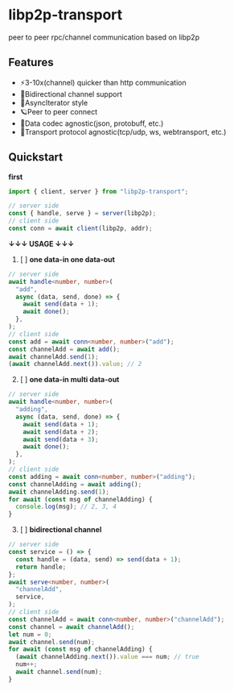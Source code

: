 # libp2p-transport

peer to peer rpc/channel communication based on libp2p

## Features

- ⚡3-10x(channel) quicker than http communication
- 🤝Bidirectional channel support
- 🎡AsyncIterator style
- 🪐Peer to peer connect
- 🔢Data codec agnostic(json, protobuff, etc.)
- 📡Transport protocol agnostic(tcp/udp, ws, webtransport, etc.)

## Quickstart

**first**

```typescript
import { client, server } from "libp2p-transport";

// server side
const { handle, serve } = server(libp2p);
// client side
const conn = await client(libp2p, addr);
```

**↓↓↓ USAGE ↓↓↓**

1. [ ] **one data-in one data-out**

```typescript
// server side
await handle<number, number>(
  "add",
  async (data, send, done) => {
    await send(data + 1);
    await done();
  },
);
// client side
const add = await conn<number, number>("add");
const channelAdd = await add();
await channelAdd.send(1);
(await channelAdd.next()).value; // 2
```

2. [ ] **one data-in multi data-out**

```typescript
// server side
await handle<number, number>(
  "adding",
  async (data, send, done) => {
    await send(data + 1);
    await send(data + 2);
    await send(data + 3);
    await done();
  },
);
// client side
const adding = await conn<number, number>("adding");
const channelAdding = await adding();
await channelAdding.send(1);
for await (const msg of channelAdding) {
  console.log(msg); // 2, 3, 4
}
```

3. [ ] **bidirectional channel**

```typescript
// server side
const service = () => {
  const handle = (data, send) => send(data + 1);
  return handle;
};
await serve<number, number>(
  "channelAdd",
  service,
);
// client side
const channelAdd = await conn<number, number>("channelAdd");
const channel = await channelAdd();
let num = 0;
await channel.send(num);
for await (const msg of channelAdding) {
  (await channelAdding.next()).value === num; // true
  num++;
  await channel.send(num);
}
```
